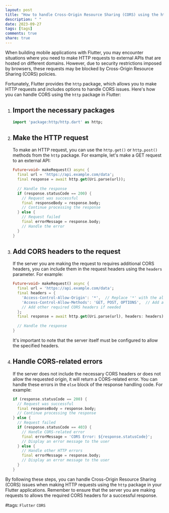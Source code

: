 ```yaml
---
layout: post
title: "How to handle Cross-Origin Resource Sharing (CORS) using the http package in Flutter?"
description: " "
date: 2023-09-27
tags: [tags]
comments: true
share: true
---
```


When building mobile applications with Flutter, you may encounter situations where you need to make HTTP requests to external APIs that are hosted on different domains. However, due to security restrictions imposed by browsers, these requests may be blocked by Cross-Origin Resource Sharing (CORS) policies.

Fortunately, Flutter provides the `http` package, which allows you to make HTTP requests and includes options to handle CORS issues. Here's how you can handle CORS using the `http` package in Flutter:

1. ## Import the necessary packages

   ```dart
   import 'package:http/http.dart' as http;
   ```

2. ## Make the HTTP request

   To make an HTTP request, you can use the `http.get()` or `http.post()` methods from the `http` package. For example, let's make a GET request to an external API:

   ```dart
   Future<void> makeRequest() async {
     final url = 'https://api.example.com/data';
     final response = await http.get(Uri.parse(url));
     
     // Handle the response
     if (response.statusCode == 200) {
       // Request was successful
       final responseBody = response.body;
       // Continue processing the response
     } else {
       // Request failed
       final errorMessage = response.body;
       // Handle the error
     }
   }
   ```

3. ## Add CORS headers to the request

   If the server you are making the request to requires additional CORS headers, you can include them in the request headers using the `headers` parameter. For example:

   ```dart
   Future<void> makeRequest() async {
     final url = 'https://api.example.com/data';
     final headers = {
       'Access-Control-Allow-Origin': '*',  // Replace '*' with the allowed origin
       'Access-Control-Allow-Methods': 'GET, POST, OPTIONS',  // Add allowed methods
       // Add other required CORS headers if needed
     };
     final response = await http.get(Uri.parse(url), headers: headers);
     
     // Handle the response
   }
   ```

   It's important to note that the server itself must be configured to allow the specified headers.

4. ## Handle CORS-related errors

   If the server does not include the necessary CORS headers or does not allow the requested origin, it will return a CORS-related error. You can handle these errors in the `else` block of the response handling code. For example:

   ```dart
   if (response.statusCode == 200) {
     // Request was successful
     final responseBody = response.body;
     // Continue processing the response
   } else {
     // Request failed
     if (response.statusCode == 403) {
       // Handle CORS-related error
       final errorMessage = 'CORS Error: ${response.statusCode}';
       // Display an error message to the user
     } else {
       // Handle other HTTP errors
       final errorMessage = response.body;
       // Display an error message to the user
     }
   }
   ```

By following these steps, you can handle Cross-Origin Resource Sharing (CORS) issues when making HTTP requests using the `http` package in your Flutter applications. Remember to ensure that the server you are making requests to allows the required CORS headers for a successful response.

#tags: `Flutter` `CORS`